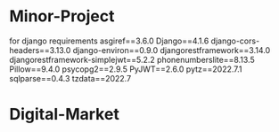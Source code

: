 # Minor-Project

for django requirements
    asgiref==3.6.0
    Django==4.1.6
    django-cors-headers==3.13.0
    django-environ==0.9.0
    djangorestframework==3.14.0
    djangorestframework-simplejwt==5.2.2
    phonenumberslite==8.13.5
    Pillow==9.4.0
    psycopg2==2.9.5
    PyJWT==2.6.0
    pytz==2022.7.1
    sqlparse==0.4.3
    tzdata==2022.7
# Digital-Market
